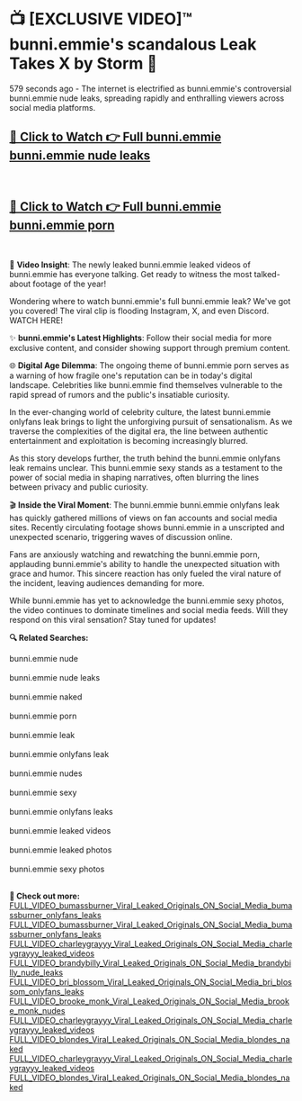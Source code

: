 # 📺 [EXCLUSIVE VIDEO]™ bunni.emmie's scandalous Leak Takes X by Storm 🚀

579 seconds ago - The internet is electrified as bunni.emmie's controversial bunni.emmie nude leaks, spreading rapidly and enthralling viewers across social media platforms.

<h2><a href="https://github-6l9.pages.dev/link1">🔗 Click to Watch 👉 Full bunni.emmie bunni.emmie nude leaks</a></h2><br>
<h2><a href="https://github-6l9.pages.dev/link2">🔗 Click to Watch 👉 Full bunni.emmie bunni.emmie porn</a></h2><br>

🎥 **Video Insight**: The newly leaked bunni.emmie leaked videos of bunni.emmie has everyone talking. Get ready to witness the most talked-about footage of the year!

Wondering where to watch bunni.emmie's full bunni.emmie leak? We've got you covered! The viral clip is flooding Instagram, X, and even Discord. WATCH HERE!

✨ **bunni.emmie's Latest Highlights**: Follow their social media for more exclusive content, and consider showing support through premium content.

🌐 **Digital Age Dilemma**: The ongoing theme of bunni.emmie porn serves as a warning of how fragile one's reputation can be in today's digital landscape. Celebrities like bunni.emmie find themselves vulnerable to the rapid spread of rumors and the public's insatiable curiosity.

In the ever-changing world of celebrity culture, the latest bunni.emmie onlyfans leak brings to light the unforgiving pursuit of sensationalism. As we traverse the complexities of the digital era, the line between authentic entertainment and exploitation is becoming increasingly blurred.

As this story develops further, the truth behind the bunni.emmie onlyfans leak remains unclear. This bunni.emmie sexy stands as a testament to the power of social media in shaping narratives, often blurring the lines between privacy and public curiosity.

🎬 **Inside the Viral Moment**: The bunni.emmie bunni.emmie onlyfans leak has quickly gathered millions of views on fan accounts and social media sites. Recently circulating footage shows bunni.emmie in a unscripted and unexpected scenario, triggering waves of discussion online.

Fans are anxiously watching and rewatching the bunni.emmie porn, applauding bunni.emmie's ability to handle the unexpected situation with grace and humor. This sincere reaction has only fueled the viral nature of the incident, leaving audiences demanding for more.

While bunni.emmie has yet to acknowledge the bunni.emmie sexy photos, the video continues to dominate timelines and social media feeds. Will they respond on this viral sensation? Stay tuned for updates!

<strong>🔍 Related Searches:</strong>

bunni.emmie nude
<br><br>
bunni.emmie nude leaks
<br><br>
bunni.emmie naked
<br><br>
bunni.emmie porn
<br><br>
bunni.emmie leak
<br><br>
bunni.emmie onlyfans leak
<br><br>
bunni.emmie nudes
<br><br>
bunni.emmie sexy
<br><br>
bunni.emmie onlyfans leaks
<br><br>
bunni.emmie leaked videos
<br><br>
bunni.emmie leaked photos
<br><br>
bunni.emmie sexy photos
<br><br>



<strong>🔗 Check out more:</strong><br>
<a href="./FULL_VIDEO_bumassburner_Viral_Leaked_Originals_ON_Social_Media_bumassburner_onlyfans_leaks.md">FULL_VIDEO_bumassburner_Viral_Leaked_Originals_ON_Social_Media_bumassburner_onlyfans_leaks</a><br>
<a href="./FULL_VIDEO_bumassburner_Viral_Leaked_Originals_ON_Social_Media_bumassburner_onlyfans_leaks.md">FULL_VIDEO_bumassburner_Viral_Leaked_Originals_ON_Social_Media_bumassburner_onlyfans_leaks</a><br>
<a href="./FULL_VIDEO_charleygrayyy_Viral_Leaked_Originals_ON_Social_Media_charleygrayyy_leaked_videos.md">FULL_VIDEO_charleygrayyy_Viral_Leaked_Originals_ON_Social_Media_charleygrayyy_leaked_videos</a><br>
<a href="./FULL_VIDEO_brandybilly_Viral_Leaked_Originals_ON_Social_Media_brandybilly_nude_leaks.md">FULL_VIDEO_brandybilly_Viral_Leaked_Originals_ON_Social_Media_brandybilly_nude_leaks</a><br>
<a href="./FULL_VIDEO_bri_blossom_Viral_Leaked_Originals_ON_Social_Media_bri_blossom_onlyfans_leaks.md">FULL_VIDEO_bri_blossom_Viral_Leaked_Originals_ON_Social_Media_bri_blossom_onlyfans_leaks</a><br>
<a href="./FULL_VIDEO_brooke_monk_Viral_Leaked_Originals_ON_Social_Media_brooke_monk_nudes.md">FULL_VIDEO_brooke_monk_Viral_Leaked_Originals_ON_Social_Media_brooke_monk_nudes</a><br>
<a href="./FULL_VIDEO_charleygrayyy_Viral_Leaked_Originals_ON_Social_Media_charleygrayyy_leaked_videos.md">FULL_VIDEO_charleygrayyy_Viral_Leaked_Originals_ON_Social_Media_charleygrayyy_leaked_videos</a><br>
<a href="./FULL_VIDEO_blondes_Viral_Leaked_Originals_ON_Social_Media_blondes_naked.md">FULL_VIDEO_blondes_Viral_Leaked_Originals_ON_Social_Media_blondes_naked</a><br>
<a href="./FULL_VIDEO_charleygrayyy_Viral_Leaked_Originals_ON_Social_Media_charleygrayyy_leaked_videos.md">FULL_VIDEO_charleygrayyy_Viral_Leaked_Originals_ON_Social_Media_charleygrayyy_leaked_videos</a><br>
<a href="./FULL_VIDEO_blondes_Viral_Leaked_Originals_ON_Social_Media_blondes_naked.md">FULL_VIDEO_blondes_Viral_Leaked_Originals_ON_Social_Media_blondes_naked</a><br>
